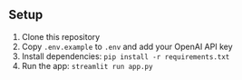 ## Setup
1. Clone this repository
2. Copy `.env.example` to `.env` and add your OpenAI API key
3. Install dependencies: `pip install -r requirements.txt`
4. Run the app: `streamlit run app.py`